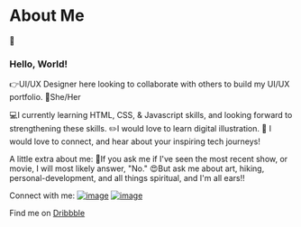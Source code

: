# About Me
:wave:<h3>Hello, World!</h3>

:point_right:UI/UX Designer here looking to collaborate with others to build my UI/UX portfolio.
:raising_hand:She/Her

:computer:I currently learning HTML, CSS, & Javascript skills, and looking forward to strengthening these skills.
:pencil2:I would love to learn digital illustration.
:yellow_heart: I would love to connect, and hear about your inspiring tech journeys!

A little extra about me:
:no_entry_sign:If you ask me if I've seen the most recent show, or movie, I will most likely answer, "No."
:heart_eyes:But ask me about art, hiking, personal-development, and all things spiritual, and I'm all ears!!

Connect with me: <a href="https://www.linkedin.com/in/shirley-vang/" target="_blank">![image](https://user-images.githubusercontent.com/96396500/167523694-0951bd78-fc6d-477d-bb7f-79ca973577c4.png)</a>
<a href="https://www.instagram.com/shirleyudesign" target="_blank">![image](https://user-images.githubusercontent.com/96396500/167523667-fdc43241-4591-4c70-9f25-c053a8df459a.png)</a>

Find me on <a href="https://dribbble.com/shirleyvang" target="_blank">Dribbble</a>

